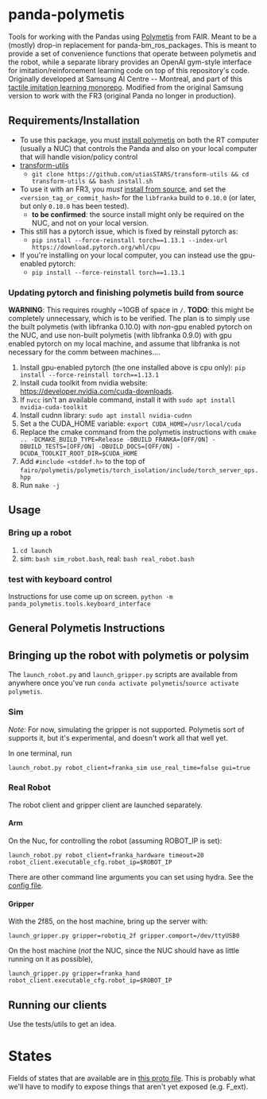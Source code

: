 # panda-polymetis
Tools for working with the Pandas using [Polymetis](https://facebookresearch.github.io/fairo/polymetis/) from FAIR. Meant to be a (mostly) drop-in replacement for panda-bm_ros_packages.
This is meant to provide a set of convenience functions that operate between polymetis and the robot, while a separate library provides an OpenAI gym-style interface for imitation/reinforcement learning code on top of this repository's code.
Originally developed at Samsung AI Centre -- Montreal, and part of this [tactile imitation learning monorepo](https://github.com/SAIC-MONTREAL/tactile-il).
Modified from the original Samsung version to work with the FR3 (original Panda no longer in production).

## Requirements/Installation
- To use this package, you must [install polymetis](https://facebookresearch.github.io/fairo/polymetis/installation.html) on both the RT computer (usually a NUC) that controls the Panda and also on your local computer that will handle vision/policy control
- [transform-utils](https://github.com/utiasSTARS/transform-utils)
  - `git clone https://github.com/utiasSTARS/transform-utils && cd transform-utils && bash install.sh`
- To use it with an FR3, you *must* [install from source](https://facebookresearch.github.io/fairo/polymetis/installation.html#from-source), and set the `<version_tag_or_commit_hash>` for the `libfranka` build to `0.10.0` (or later, but only `0.10.0` has been tested).
  - **to be confirmed**: the source install might only be required on the NUC, and not on your local version.
- This still has a pytorch issue, which is fixed by reinstall pytorch as:
  - `pip install --force-reinstall torch==1.13.1 --index-url https://download.pytorch.org/whl/cpu`
- If you're installing on your local computer, you can instead use the gpu-enabled pytorch:
  - `pip install --force-reinstall torch==1.13.1`

### Updating pytorch and finishing polymetis build from source
**WARNING**: This requires roughly ~10GB of space in `/`.
**TODO**: this might be completely unnecessary, which is to be verified.
The plan is to simply use the built polymetis (with libfranka 0.10.0) with *non*-gpu enabled pytorch on the NUC, and use non-built polymetis (with libfranka 0.9.0) with gpu enabled pytorch on my local machine, and assume that libfranka is not necessary for the comm between machines....

1. Install gpu-enabled pytorch (the one installed above is cpu only): `pip install --force-reinstall torch==1.13.1`
2. Install cuda toolkit from nvidia website: https://developer.nvidia.com/cuda-downloads.
3. If `nvcc` isn't an available command, install it with `sudo apt install nvidia-cuda-toolkit`
4. Install cudnn library: `sudo apt install nvidia-cudnn`
5. Set a the CUDA_HOME variable: `export CUDA_HOME=/usr/local/cuda`
6. Replace the cmake command from the polymetis instructions with `cmake .. -DCMAKE_BUILD_TYPE=Release -DBUILD_FRANKA=[OFF/ON] -DBUILD_TESTS=[OFF/ON] -DBUILD_DOCS=[OFF/ON] -DCUDA_TOOLKIT_ROOT_DIR=$CUDA_HOME`
7. Add `#include <stddef.h>` to the top of `fairo/polymetis/polymetis/torch_isolation/include/torch_server_ops.hpp`
8. Run `make -j`

## Usage

### Bring up a robot
1. `cd launch`
2. sim: `bash sim_robot.bash`, real: `bash real_robot.bash`

### test with keyboard control
Instructions for use come up on screen.
`python -m panda_polymetis.tools.keyboard_interface`

## General Polymetis Instructions

## Bringing up the robot with polymetis or polysim
The `launch_robot.py` and `launch_gripper.py` scripts are available from anywhere once you've run `conda activate polymetis`/`source activate polymetis`.

### Sim
*Note:* For now, simulating the gripper is not supported.
Polymetis sort of supports it, but it's experimental, and doesn't work all that well yet.

In one terminal, run
```
launch_robot.py robot_client=franka_sim use_real_time=false gui=true
```

### Real Robot
The robot client and gripper client are launched separately.

#### Arm
On the Nuc, for controlling the robot (assuming ROBOT_IP is set):
```
launch_robot.py robot_client=franka_hardware timeout=20 robot_client.executable_cfg.robot_ip=$ROBOT_IP
```

There are other command line arguments you can set using hydra.
See the [config file](https://github.com/facebookresearch/fairo/blob/main/polymetis/polymetis/conf/robot_client/franka_hardware.yaml).

#### Gripper
With the 2f85, on the host machine, bring up the server with:
```
launch_gripper.py gripper=robotiq_2f gripper.comport=/dev/ttyUSB0
```

On the host machine (_not_ the NUC, since the NUC should have as little running on it as possible),
```
launch_gripper.py gripper=franka_hand robot_client.executable_cfg.robot_ip=$ROBOT_IP
```

## Running our clients
Use the tests/utils to get an idea.

# States
Fields of states that are available are in [this proto file](https://github.com/facebookresearch/fairo/blob/main/polymetis/polymetis/protos/polymetis.proto).
This is probably what we'll have to modify to expose things that aren't yet exposed (e.g. F_ext).
